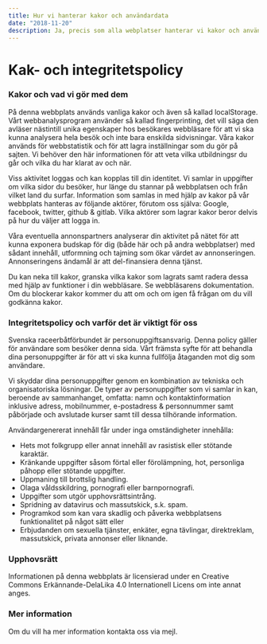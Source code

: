 ```yaml
---
title: Hur vi hanterar kakor och användardata
date: "2018-11-20"
description: Ja, precis som alla webplatser hanterar vi kakor och användardata, det är inget att bli kränkt över ;-) Vill du veta mer kan du läsa denna kak- och integritetspolicy.
---
```


# Kak- och integritetspolicy

### Kakor och vad vi gör med dem

På denna webbplats används vanliga kakor och även så kallad localStorage. Vårt webbanalysprogram använder så kallad fingerprinting, det vill säga den avläser nästintill unika egenskaper hos besökares webbläsare för att vi ska kunna analysera hela besök och inte bara enskilda sidvisningar. Våra kakor används för webbstatistik och för att lagra inställningar som du gör på sajten. Vi behöver den här informationen för att veta vilka utbildningsr du går och vilka du har klarat av och när.

Viss aktivitet loggas och kan kopplas till din identitet. Vi samlar in uppgifter om vilka sidor du besöker, hur länge du stannar på webbplatsen och från vilket land du surfar. Information som samlas in med hjälp av kakor på vår webbplats hanteras av följande aktörer, förutom oss själva: Google, facebook, twitter, github & gitlab. Vilka aktörer som lagrar kakor beror delvis på hur du väljer att logga in.

Våra eventuella annonspartners analyserar din aktivitet på nätet för att kunna exponera budskap för dig (både här och på andra webbplatser) med sådant innehåll, utformning och tajming som ökar värdet av annonseringen. Annonseringens ändamål är att del-finansiera denna tjänst.

Du kan neka till kakor, granska vilka kakor som lagrats samt radera dessa med hjälp av funktioner i din webbläsare. Se webbläsarens dokumentation. Om du blockerar kakor kommer du att om och om igen få frågan om du vill godkänna kakor.

### Integritetspolicy och varför det är viktigt för oss

Svenska raceerbåtförbundet är personuppgiftsansvarig. Denna policy gäller för användare som besöker denna sida. Vårt främsta syfte för att behandla dina personuppgifter är för att vi ska kunna fullfölja åtaganden mot dig som användare.

Vi skyddar dina personuppgifter genom en kombination av tekniska och organisatoriska lösningar. De typer av personuppgifter som vi samlar in kan, beroende av sammanhanget, omfatta: namn och kontaktinformation inklusive adress, mobilnummer, e-postadress & personnummer samt påbörjade och avslutade kurser samt till dessa tilhörande information.

Användargenererat innehåll får under inga omständigheter innehålla:

- Hets mot folkgrupp eller annat innehåll av rasistisk eller stötande karaktär.
- Kränkande uppgifter såsom förtal eller förolämpning, hot, personliga påhopp eller stötande uppgifter.
- Uppmaning till brottslig handling.
- Olaga våldsskildring, pornografi eller barnpornografi.
- Uppgifter som utgör upphovsrättsintrång.
- Spridning av datavirus och massutskick, s.k. spam.
- Programkod som kan vara skadlig och påverka webbplatsens funktionalitet på något sätt eller
- Erbjudanden om sexuella tjänster, enkäter, egna tävlingar, direktreklam, massutskick, privata annonser eller liknande.

### Upphovsrätt

Informationen på denna webbplats är licensierad under en Creative Commons Erkännande-DelaLika 4.0 Internationell Licens om inte annat anges.

### Mer information

Om du vill ha mer information kontakta oss via mejl.
